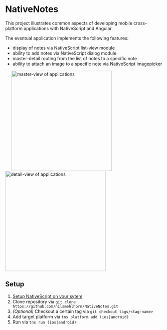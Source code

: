 # NativeNotes

This project illustrates common aspects of developing mobile cross-platform applications with NativeScript and Angular.

The eventual application implements the following features:
* display of notes via NativeScript list-view module
* ability to add notes via NativeScript dialog module
* master-detail routing from the list of notes to a specific note
* ability to attach an image to a specific note via NativeScript imagepicker

<img src="https://nilsmehlhorn.github.io/NativeNotes/master.png?raw" alt="master-view of applications" width="320px" hspace="20"/><img src="https://nilsmehlhorn.github.io/NativeNotes/detail.png?raw" alt="detail-view of applications" width="320px"/>



## Setup

1. [Setup NativeScript on your sytem](https://docs.nativescript.org/start/quick-setup)
2. Clone repository via `git clone https://github.com/nilsmehlhorn/NativeNotes.git`
2. *(Optional)* Checkout a certain tag via `git checkout tags/<tag-name>`
3. Add target platform via `tns platform add (ios|android)`
4. Run via `tns run (ios|android)`
